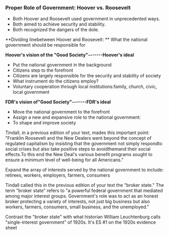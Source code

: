 ### Proper Role of Government: Hoover vs. Roosevelt

+ Both Hoover and Roosevelt used government in unprecedented ways.
+ Both aimed to achieve security and stability.
+ Both recognized the dangers of the dole.

**Dividing linebetween Hoover and Roosevelt:  **
What the national government should be responsible for

**Hoover's vision of the "Good Society"-------Hoover's ideal**
+ Put the national government in the background
+ Citizens step to the forefront
+ Citizens are largely responsible for the security and stability of society
+ What instrument do the citizens employ?
+ Voluntary cooperation through local institutions:family, church, civic, local government

**FDR's vision of"Good Society"-------FDR's ideal**
+ Move the national government to the forefront
+ Assign a new and expansive role to the national government:
+ To shape and improve society

Tindall, in a previous edition of your text, mades this important point:  "Franklin Roosevelt and the New Dealers went beyond the concept of regulated capitalism by insisting that the government not simply respondto social crises but also take positive steps to avoidthemand their social effects.To this end the New Deal's various benefit programs sought to ensure a minimum level of well-being for all Americans."

Expand the array of interests served by the national government to include: retirees, workers, employers, farmers, consumers

Tindall called this in the previous edition of your text the "broker state."  The term "broker state" refers to "a powerful federal government that mediated among major interest groups.  Government's role was to act as an honest broker protecting a variety of interests, not just big business but also workers, farmers, consumers, small business, and the unemployed."

Contrast the "broker state" with what historian William Leuchtenburg calls "single-interest government" of 1920s.  It's ES #1 on the 1920s evidence sheet

